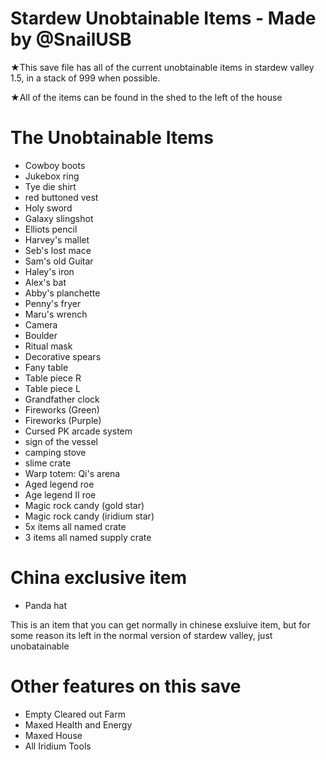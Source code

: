 # Stardew Unobtainable Items - Made by @SnailUSB
★This save file has all of the current unobtainable items in stardew valley 1.5, in a stack of 999 when possible.

★All of the items can be found in the shed to the left of the house

# The Unobtainable Items
- Cowboy boots
- Jukebox ring
- Tye die shirt
- red buttoned vest
- Holy sword
- Galaxy slingshot
- Elliots pencil
- Harvey's mallet
- Seb's lost mace
- Sam's old Guitar
- Haley's iron
- Alex's bat
- Abby's planchette
- Penny's fryer
- Maru's wrench
- Camera
- Boulder
- Ritual mask
- Decorative spears
- Fany table
- Table piece R
- Table piece L
- Grandfather clock
- Fireworks (Green)
- Fireworks (Purple)
- Cursed PK arcade system
- sign of the vessel
- camping stove
- slime crate
- Warp totem: Qi's arena
- Aged legend roe
- Age legend II roe
- Magic rock candy (gold star)
- Magic rock candy (iridium star)
- 5x items all named crate
- 3 items all named supply crate

# China exclusive item
- Panda hat

This is an item that you can get normally in chinese exsluive item, but for some reason its left in the normal version of stardew valley, just unobatainable 

# Other features on this save
- Empty Cleared out Farm
- Maxed Health and Energy
- Maxed House
- All Iridium Tools
